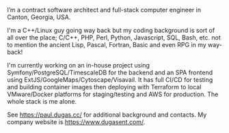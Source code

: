 I’m a contract software architect and full-stack computer engineer in Canton, Georgia, USA.

I'm a C++/Linux guy going way back but my coding background is sort of all over the place; 
C/C++, PHP, Perl, Python, Javascript, SQL, Bash, etc. not to mention the ancient Lisp, Pascal,
Fortran, Basic and even RPG in my way-back!

I'm currently working on an in-house project using Symfony/PostgreSQL/TimescaleDB for
the backend and an SPA frontend using ExtJS/GoogleMaps/Cytoscape/Visavail. It has full CI/CD
for testing and building container images then deploying with Terraform to local VMware/Docker
platforms for staging/testing and AWS for production. The whole stack is me alone.

See <https://paul.dugas.cc/> for additional background and contacts. My company website is
<https://www.dugasent.com/>.
